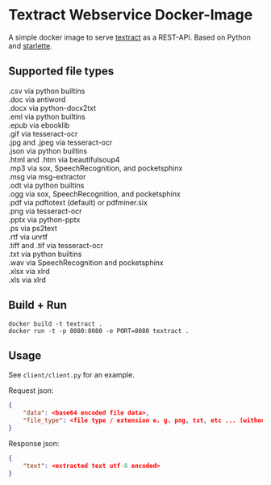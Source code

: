 # Textract Webservice Docker-Image

A simple docker image to serve [textract](https://textract.readthedocs.io/) as a REST-API. Based on Python and [starlette](https://www.starlette.io).

## Supported file types

.csv via python builtins  
.doc via antiword  
.docx via python-docx2txt  
.eml via python builtins  
.epub via ebooklib  
.gif via tesseract-ocr  
.jpg and .jpeg via tesseract-ocr  
.json via python builtins  
.html and .htm via beautifulsoup4  
.mp3 via sox, SpeechRecognition, and pocketsphinx  
.msg via msg-extractor  
.odt via python builtins  
.ogg via sox, SpeechRecognition, and pocketsphinx  
.pdf via pdftotext (default) or pdfminer.six  
.png via tesseract-ocr  
.pptx via python-pptx  
.ps via ps2text  
.rtf via unrtf  
.tiff and .tif via tesseract-ocr  
.txt via python builtins  
.wav via SpeechRecognition and pocketsphinx  
.xlsx via xlrd  
.xls via xlrd  

## Build + Run

```
docker build -t textract .
docker run -t -p 8080:8080 -e PORT=8080 textract .
```

## Usage

See `client/client.py` for an example.

Request json:
```json
{
    "data": <base64 encoded file data>,
    "file_type": <file type / extension e. g. png, txt, etc ... (without '.')>
}
```

Response json:
```json
{
    "text": <extracted text utf-8 encoded>
}
```